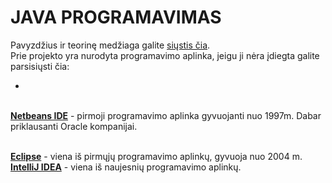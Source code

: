 # JAVA PROGRAMAVIMAS
Pavyzdžius ir teorinę medžiaga galite <a href="https://github.com/fontpoint/JAVA/archive/master.zip">siųstis čia</a>.
<br/>
Prie projekto yra nurodyta programavimo aplinka, jeigu ji nėra įdiegta galite parsisiųsti čia:  
- <a href="http://www.oracle.com/technetwork/articles/javase/jdk-netbeans-jsp-142931.html">
<br/><b>Netbeans IDE</b></a> - pirmoji programavimo aplinka gyvuojanti nuo 1997m. Dabar priklausanti Oracle kompanijai. 

<br/>
<a href="https://eclipse.org/"><b>Eclipse</b></a> - viena iš pirmųjų programavimo aplinkų, gyvuoja nuo 2004 m.
<br/><a href="https://www.jetbrains.com/idea/download/"> <b>IntelliJ IDEA</b></a> - viena iš naujesnių programavimo aplinkų.
